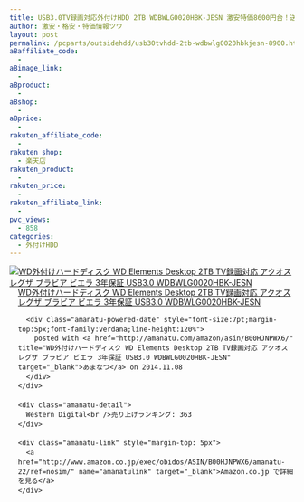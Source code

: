 ```yaml
---
title: USB3.0TV録画対応外付けHDD 2TB WDBWLG0020HBK-JESN 激安特価8600円台！送料無料！
author: 激安・格安・特価情報ツウ
layout: post
permalink: /pcparts/outsidehdd/usb30tvhdd-2tb-wdbwlg0020hbkjesn-8900.html
a8affiliate_code:
  - 
a8image_link:
  - 
a8product:
  - 
a8shop:
  - 
a8price:
  - 
rakuten_affiliate_code:
  - 
rakuten_shop:
  - 楽天店
rakuten_product:
  - 
rakuten_price:
  - 
rakuten_affiliate_link:
  - 
pvc_views:
  - 858
categories:
  - 外付けHDD
---
```

<div class="amanatu-box" style="margin-bottom:0px;">
  <div class="amanatu-image" style="float:left;">
    <a href="http://www.amazon.co.jp/exec/obidos/ASIN/B00HJNPWX6/amanatu-22/ref=nosim/" name="amanatulink" target="_blank"><img src="http://i1.wp.com/ecx.images-amazon.com/images/I/31EMVky14eL._SL160_.jpg?w=546" alt="WD外付けハードディスク WD Elements Desktop 2TB TV録画対応 アクオス レグザ ブラビア ビエラ 3年保証 USB3.0 WDBWLG0020HBK-JESN" style="border: none;" data-recalc-dims="1" /></a>
  </div>
  
  <div class="amanatu-info" style="float:left;margin-left:15px;line-height:120%">
    <div class="amanatu-name" style="margin-bottom:10px;line-height:120%">
      <a href="http://www.amazon.co.jp/exec/obidos/ASIN/B00HJNPWX6/amanatu-22/ref=nosim/" name="amanatulink" target="_blank">WD外付けハードディスク WD Elements Desktop 2TB TV録画対応 アクオス レグザ ブラビア ビエラ 3年保証 USB3.0 WDBWLG0020HBK-JESN</a> 
      
      <div class="amanatu-powered-date" style="font-size:7pt;margin-top:5px;font-family:verdana;line-height:120%">
        posted with <a href="http://amanatu.com/amazon/asin/B00HJNPWX6/" title="WD外付けハードディスク WD Elements Desktop 2TB TV録画対応 アクオス レグザ ブラビア ビエラ 3年保証 USB3.0 WDBWLG0020HBK-JESN" target="_blank">あまなつ</a> on 2014.11.08
      </div>
    </div>
    
    <div class="amanatu-detail">
      Western Digital<br />売り上げランキング: 363
    </div>
    
    <div class="amanatu-link" style="margin-top: 5px">
      <a href="http://www.amazon.co.jp/exec/obidos/ASIN/B00HJNPWX6/amanatu-22/ref=nosim/" name="amanatulink" target="_blank">Amazon.co.jp で詳細を見る</a>
    </div>
  </div>
  
  <div class="amanatu-footer" style="clear: left">
  </div>
</div>